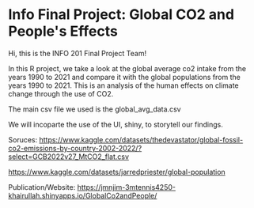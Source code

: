 # Info Final Project: Global CO2 and People's Effects
Hi, this is the INFO 201 Final Project Team! 

In this R project, we take a look at the global average co2 intake from the years 1990 to 2021 and compare it with the global populations from the years 1990 to 2021. This is an analysis
of the human effects on climate change through the use of CO2.

The main csv file we used is the global_avg_data.csv

We will incoparte the use of the UI, shiny, to storytell our findings.

Soruces:
https://www.kaggle.com/datasets/thedevastator/global-fossil-co2-emissions-by-country-2002-2022/?select=GCB2022v27_MtCO2_flat.csv

https://www.kaggle.com/datasets/jarredpriester/global-population

Publication/Website:
https://jmnjim-3mtennis4250-khairullah.shinyapps.io/GlobalCo2andPeople/
